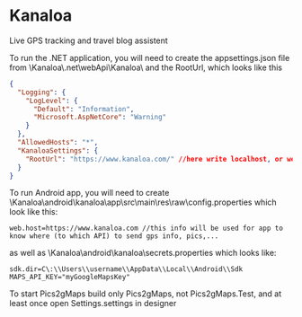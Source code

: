 # Kanaloa
Live GPS tracking and travel blog assistent

To run the .NET application, you will need to create the appsettings.json file from \Kanaloa\\.net\webApi\Kanaloa\ and the RootUrl, which looks like this

```json
{
  "Logging": {
    "LogLevel": {
      "Default": "Information",
      "Microsoft.AspNetCore": "Warning"
    }
  },
  "AllowedHosts": "*",
  "KanaloaSettings": {
    "RootUrl": "https://www.kanaloa.com/" //here write localhost, or web site where kanalo will be published, this info is later used in config.json for live tracking
  }
}
```

To run Android app, you will need to create \Kanaloa\android\kanaloa\app\src\main\res\raw\config.properties which look like this:

```
web.host=https://www.kanaloa.com //this info will be used for app to know where (to which API) to send gps info, pics,...
```

as well as \Kanaloa\android\kanaloa\secrets.properties which looks like:

```
sdk.dir=C\:\\Users\\username\\AppData\\Local\\Android\\Sdk
MAPS_API_KEY="myGoogleMapsKey"
```
To start Pics2gMaps build only Pics2gMaps, not Pics2gMaps.Test, and at least once open Settings.settings in designer
